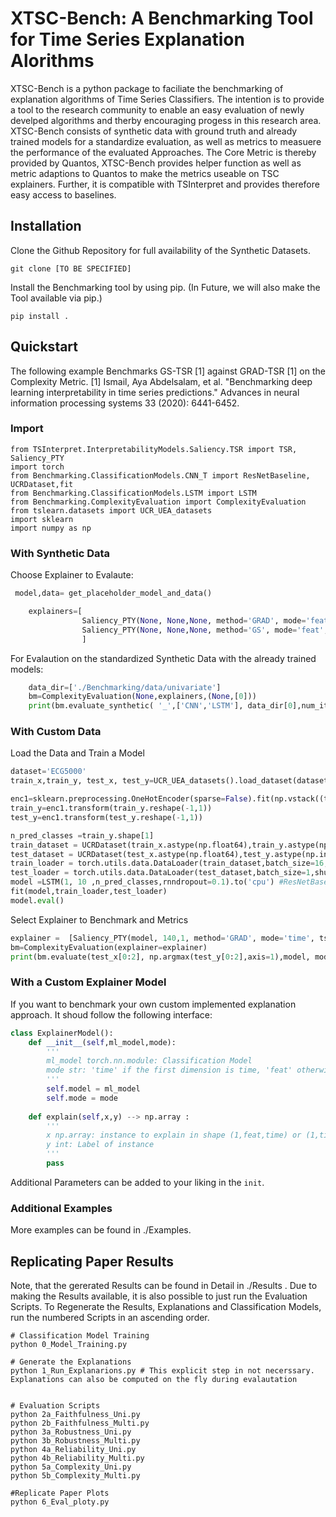 # XTSC-Bench: A Benchmarking Tool for Time Series Explanation Alorithms 

XTSC-Bench is a python package to faciliate the benchmarking of explanation algorithms of Time Series Classifiers. The intention is to provide a tool to the research community to enable an easy evaluation of newly develped algorithms and therby encouraging progess in this research area. XTSC-Bench consists of synthetic data with ground truth and already trained models for a standardize evaluation, as well as metrics to measuere the performance of the evaluated Approaches. The Core Metric is thereby provided by Quantos, XTSC-Bench provides helper function as well as metric adaptions to Quantos to make the metrics useable on TSC explainers. 
Further, it is compatible with TSInterpret and provides therefore easy access to baselines. 


## Installation
Clone the Github Repository for full availability of the Synthetic Datasets. 
```
git clone [TO BE SPECIFIED]
```

Install the Benchmarking tool by using pip. (In Future, we will also make the Tool available via pip.)

```
pip install .
```



## Quickstart
The following example Benchmarks GS-TSR [1] against GRAD-TSR [1] on the Complexity Metric. 
[1] Ismail, Aya Abdelsalam, et al. "Benchmarking deep learning interpretability in time series predictions." Advances in neural information processing systems 33 (2020): 6441-6452.

### Import 
```
from TSInterpret.InterpretabilityModels.Saliency.TSR import TSR, Saliency_PTY
import torch 
from Benchmarking.ClassificationModels.CNN_T import ResNetBaseline, UCRDataset,fit
from Benchmarking.ClassificationModels.LSTM import LSTM
from Benchmarking.ComplexityEvaluation import ComplexityEvaluation
from tslearn.datasets import UCR_UEA_datasets
import sklearn
import numpy as np 

```

### With Synthetic Data 
Choose Explainer to Evalaute:
```python
 model,data= get_placeholder_model_and_data()

    explainers=[
                Saliency_PTY(None, None,None, method='GRAD', mode='feat', tsr=True),
                Saliency_PTY(None, None,None, method='GS', mode='feat', tsr=True),             
                ]

```
For Evalaution on the standardized Synthetic Data with the already trained models:    
```python
    data_dir=['./Benchmarking/data/univariate']
    bm=ComplexityEvaluation(None,explainers,(None,[0]))
    print(bm.evaluate_synthetic( '_',['CNN','LSTM'], data_dir[0],num_items=20,save='./Results/new/univariate/Complexityv1.csv',elementwise='./Results/new/univariate/elementwise',explanation_path='./Results/Explanation/'))
```

### With Custom Data
Load the Data and Train a Model
```python
dataset='ECG5000'
train_x,train_y, test_x, test_y=UCR_UEA_datasets().load_dataset(dataset)

enc1=sklearn.preprocessing.OneHotEncoder(sparse=False).fit(np.vstack((train_y.reshape(-1,1),test_y.reshape(-1,1))))
train_y=enc1.transform(train_y.reshape(-1,1))
test_y=enc1.transform(test_y.reshape(-1,1))    

n_pred_classes =train_y.shape[1]
train_dataset = UCRDataset(train_x.astype(np.float64),train_y.astype(np.int64))
test_dataset = UCRDataset(test_x.astype(np.float64),test_y.astype(np.int64))
train_loader = torch.utils.data.DataLoader(train_dataset,batch_size=16,shuffle=True)
test_loader = torch.utils.data.DataLoader(test_dataset,batch_size=1,shuffle=False)
model =LSTM(1, 10 ,n_pred_classes,rnndropout=0.1).to('cpu') #ResNetBaseline(in_channels=1, num_pred_classes=n_pred_classes)
fit(model,train_loader,test_loader)
model.eval()
```
Select Explainer to Benchmark and Metrics
```python
explainer =  [Saliency_PTY(model, 140,1, method='GRAD', mode='time', tsr=True),Saliency_PTY(model, 140,1, method='GS', mode='time', tsr=True)]
bm=ComplexityEvaluation(explainer=explainer)
print(bm.evaluate(test_x[0:2], np.argmax(test_y[0:2],axis=1),model, mode='time',aggregate=True))

```

### With a Custom Explainer Model
If you want to benchmark your own custom implemented explanation approach. It shoud follow the following interface:
```python
class ExplainerModel():
    def __init__(self,ml_model,mode):
        '''
        ml_model torch.nn.module: Classification Model
        mode str: 'time' if the first dimension is time, 'feat' otherwise 
        '''
        self.model = ml_model
        self.mode = mode
    
    def explain(self,x,y) --> np.array :
        '''
        x np.array: instance to explain in shape (1,feat,time) or (1,time,feat) depending on Mode
        y int: Label of instance
        '''
        pass

```
Additional Parameters can be added to your liking in the `init`. 
### Additional Examples
More examples can be found in ./Examples. 

## Replicating Paper Results

Note, that the gererated Results can be found in Detail in ./Results . Due to making the Results available, it is also possible to just run the Evaluation Scripts.
To Regenerate the Results, Explanations and Classification Models, run the numbered Scripts in an ascending order. 
```shell
# Classification Model Training
python 0_Model_Training.py

# Generate the Explanations
python 1_Run_Explanarions.py # This explicit step in not necerssary. Explanations can also be computed on the fly during evalautation


# Evaluation Scripts
python 2a_Faithfulness_Uni.py
python 2b_Faithfulness_Multi.py
python 3a_Robustness_Uni.py
python 3b_Robustness_Multi.py
python 4a_Reliability_Uni.py
python 4b_Reliability_Multi.py
python 5a_Complexity_Uni.py
python 5b_Complexity_Multi.py

#Replicate Paper Plots
python 6_Eval_ploty.py


```